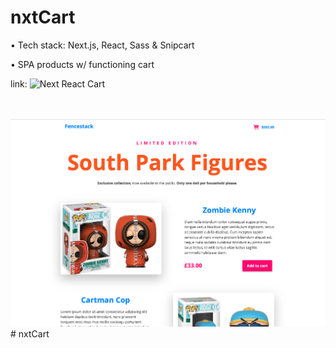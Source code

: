 # nxtCart
• Tech stack: Next.js, React, Sass & Snipcart
<br />

• SPA products w/ functioning cart
<br />


link: ![Next React Cart](https://donpio.tech/repositories/nextcart)


<br /><br />
![](./static/nxtcart-screenshot.png)# nxtCart
